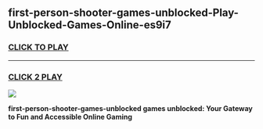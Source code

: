 
## first-person-shooter-games-unblocked-Play-Unblocked-Games-Online-es9i7
<h3>
<a href="https://premium76.site?title=first-person-shooter-games-unblocked&ref=25A">CLICK TO PLAY</a></h3>
<hr>

<h3>
<a href="https://premium76.site?title=first-person-shooter-games-unblocked&ref=25A">CLICK 2 PLAY</a>
  
</h3>

<a href="https://premium76.site?title=first-person-shooter-games-unblocked&ref=25A"><img src="https://clearcache.store/games.png"></a>


**first-person-shooter-games-unblocked games unblocked: Your Gateway to Fun and Accessible Online Gaming**

